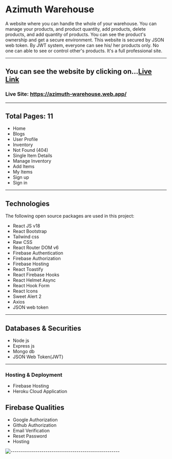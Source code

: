 # Azimuth Warehouse
A website where you can handle the whole of your warehouse. You can manage your products, and product quantity, add products, delete products, and add quantity of products. You can see the product's ownership and get a secure environment. This website is secured by JSON web token. By JWT system, everyone can see his/ her products only. No one can able to see or control other's products. It's a full professional site.

***

## You can see the website by clicking on...[Live Link](https://azimuth-warehouse.web.app/)
### Live Site: https://azimuth-warehouse.web.app/

---
## Total Pages: 11

* Home
* Blogs
* User Profile
* Inventory
* Not Found (404)
* Single Item Details
* Manage Inventory
* Add Items
* My Items
* Sign up
* Sign in

***

## Technologies
The following open source packages are used in this project:

* React JS v18
* React Bootstrap
* Tailwind css
* Raw CSS
* React Router DOM v6
* Firebase Authentication
* Firebase Authorization
* Firebase Hosting
* React Toastify
* React Firebase Hooks
* React Helmet Async
* React Hook Form
* React Icons
* Sweet Alert 2
* Axios
* JSON web token

---

## Databases & Securities
* Node js
* Express js
* Mongo db
* JSON Web Token(JWT)

---

### Hosting & Deployment
* Firebase Hosting
* Heroku Cloud Application

## Firebase Qualities
* Google Authorization
* Github Authorization
* Email Verification
* Reset Password
* Hosting





![-----------------------------------------------------](https://raw.githubusercontent.com/andreasbm/readme/master/assets/lines/rainbow.png)

